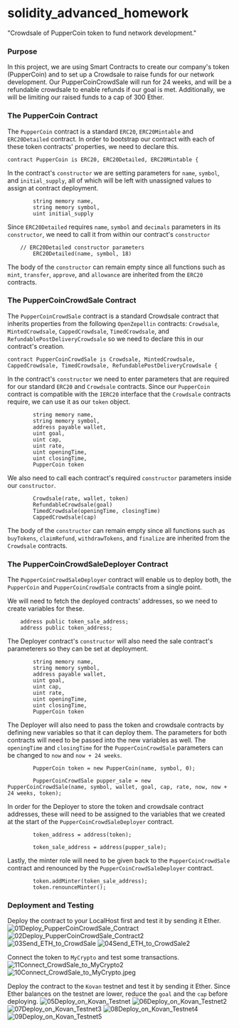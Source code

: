 # solidity_advanced_homework
"Crowdsale of PupperCoin token to fund network development."

### Purpose

In this project, we are using Smart Contracts to create our company's token (PupperCoin) and to set up a Crowdsale to raise funds for our network development. Our PupperCoinCrowdSale will run for 24 weeks, and will be a refundable crowdsale to enable refunds if our goal is met. Additionally, we will be limiting our raised funds to a cap of 300 Ether.

### The PupperCoin Contract

The `PupperCoin` contract is a standard `ERC20`, `ERC20Mintable` and `ERC20Detailed` contract. In order to bootstrap our contract with each of these token contracts' properties, we need to declare this.
```
contract PupperCoin is ERC20, ERC20Detailed, ERC20Mintable {
```

In the contract's `constructor` we are setting parameters for `name`, `symbol`, and `initial_supply`, all of which will be left with unassigned values to assign at contract deployment.
```
        string memory name,
        string memory symbol,
        uint initial_supply
```

Since `ERC20Detailed` requires  `name`, `symbol` and `decimals` parameters in its `constructor`, we need to call it from within our contract's `constructor`
```
    // ERC20Detailed constructor parameters
        ERC20Detailed(name, symbol, 18)
```

The body of the `constructor` can remain empty since all functions such as `mint`, `transfer`, `approve`, and `allowance` are inherited from the `ERC20` contracts.


### The PupperCoinCrowdSale Contract

The `PupperCoinCrowdSale` contract is a standard Crowdsale contract that inherits properties from the following `OpenZepellin` contracts: `Crowdsale`, `MintedCrowdsale`, `CappedCrowdsale`, `TimedCrowdsale`, and `RefundablePostDeliveryCrowdsale` so we need to declare this in our contract's creation.
```
contract PupperCoinCrowdSale is Crowdsale, MintedCrowdsale, CappedCrowdsale, TimedCrowdsale, RefundablePostDeliveryCrowdsale {
```
In the contract's `constructor` we need to enter parameters that are required for our standard `ERC20` and `Crowdsale` contracts. Since our `PupperCoin` contract is compatible with the `IERC20` interface that the `Crowdsale` contracts require, we can use it as our `token` object.
```
        string memory name,
        string memory symbol,
        address payable wallet,
        uint goal,
        uint cap,
        uint rate,
        uint openingTime,
        uint closingTime,
        PupperCoin token
```
We also need to call each contract's required `constructor` parameters inside our `constructor`.
```
        Crowdsale(rate, wallet, token)
        RefundableCrowdsale(goal)
        TimedCrowdsale(openingTime, closingTime)
        CappedCrowdsale(cap)
```
The body of the `constructor` can remain empty since all functions such as `buyTokens`, `claimRefund`, `withdrawTokens`, and `finalize` are inherited from the `Crowdsale` contracts.

### The PupperCoinCrowdSaleDeployer Contract

The `PupperCoinCrowdSaleDeployer` contract will enable us to deploy both, the `PupperCoin` and `PupperCoinCrowdSale` contracts from a single point.

We will need to fetch the deployed contracts' addresses, so we need to create variables for these.
```
    address public token_sale_address;
    address public token_address;
```

The Deployer contract's `constructor` will also need the sale contract's parameterers so they can be set at deployment.
```
        string memory name,
        string memory symbol,
        address payable wallet,
        uint goal,
        uint cap,
        uint rate,
        uint openingTime,
        uint closingTime,
        PupperCoin token
```
The Deployer will also need to pass the token and crowdsale contracts by defining new variables so that it can deploy them. The parameters for both contracts will need to be passed into the new variables as well. The `openingTime` and `closingTime` for the `PupperCoinCrowdSale` parameters can be changed to `now` and `now + 24 weeks`.
```
        PupperCoin token = new PupperCoin(name, symbol, 0);

        PupperCoinCrowdSale pupper_sale = new PupperCoinCrowdSale(name, symbol, wallet, goal, cap, rate, now, now + 24 weeks, token);
```
In order for the Deployer to store the token and crowdsale contract addresses, these will need to be assigned to the variables that we created at the start of the `PupperCoinCrowdSaleDeployer` contract.
```
        token_address = address(token);

        token_sale_address = address(pupper_sale);
```

Lastly, the minter role will need to be given back to the `PupperCoinCrowdSale` contract and renounced by the `PupperCoinCrowdSaleDeployer`  contract.
```
        token.addMinter(token_sale_address);
        token.renounceMinter();
```
### Deployment and Testing

Deploy the contract to your LocalHost first and test it by sending it Ether.
![01Deploy_PupperCoinCrowdSale_Contract](Screenshots/01Deploy_PupperCoinCrowdSale_Contract.jpeg)
![02Deploy_PupperCoinCrowdSale_Contract2](Screenshots/02Deploy_PupperCoinCrowdSale_Contract2.jpeg)
![03Send_ETH_to_CrowdSale](Screenshots/03Send_ETH_to_CrowdSale.jpeg)
![04Send_ETH_to_CrowdSale2](Screenshots/04Send_ETH_to_CrowdSale2.jpeg)

Connect the token to `MyCrypto` and test some transactions.
![11Connect_CrowdSale_to_MyCrypto2](Screenshots/11Connect_CrowdSale_to_MyCrypto2.jpeg)
![10Connect_CrowdSale_to_MyCrypto.jpeg](Screenshots/10Connect_CrowdSale_to_MyCrypto.jpeg)

Deploy the contract to the `Kovan` testnet and test it by sending it Ether. Since Ether balances on the testnet are lower, reduce the `goal` and the `cap` before deploying.
![05Deploy_on_Kovan_Testnet](Screenshots/05Deploy_on_Kovan_Testnet.jpeg)
![06Deploy_on_Kovan_Testnet2](Screenshots/06Deploy_on_Kovan_Testnet2.jpeg)
![07Deploy_on_Kovan_Testnet3](Screenshots/07Deploy_on_Kovan_Testnet3.jpeg)
![08Deploy_on_Kovan_Testnet4](Screenshots/08Deploy_on_Kovan_Testnet4.jpeg)
![09Deploy_on_Kovan_Testnet5](Screenshots/09Deploy_on_Kovan_Testnet5.jpeg)
